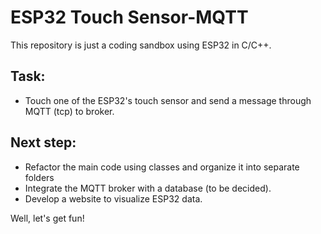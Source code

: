 # ESP32 Touch Sensor-MQTT

This repository is just a coding sandbox using ESP32 in C/C++.

## Task:

- Touch one of the ESP32's touch sensor and send a message through MQTT (tcp) to broker.

## Next step:

- Refactor the main code using classes and organize it into separate folders
- Integrate the MQTT broker with a database (to be decided).
- Develop a website to visualize ESP32 data.

Well, let's get fun!

